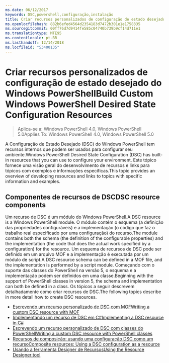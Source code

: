 ```yaml
---
ms.date: 06/12/2017
keywords: DSC,powershell,configuração,instalação
title: Criar recursos personalizados de configuração de estado desejado do Windows PowerShell
ms.openlocfilehash: 882b6efed4564d2354183d7472b301e1e1758335
ms.sourcegitcommit: 00ff76d7d9414fe585c04740b739b9cf14d711e1
ms.translationtype: MTE95
ms.contentlocale: pt-BR
ms.lasthandoff: 12/14/2018
ms.locfileid: "53400135"
---
```

# <a name="build-custom-windows-powershell-desired-state-configuration-resources"></a><span data-ttu-id="cde88-103">Criar recursos personalizados de configuração de estado desejado do Windows PowerShell</span><span class="sxs-lookup"><span data-stu-id="cde88-103">Build Custom Windows PowerShell Desired State Configuration Resources</span></span>

> <span data-ttu-id="cde88-104">Aplica-se a: Windows PowerShell 4.0, Windows PowerShell 5.0</span><span class="sxs-lookup"><span data-stu-id="cde88-104">Applies To: Windows PowerShell 4.0, Windows PowerShell 5.0</span></span>

<span data-ttu-id="cde88-105">A Configuração de Estado Desejado (DSC) do Windows PowerShell tem recursos internos que podem ser usados para configurar seu ambiente.</span><span class="sxs-lookup"><span data-stu-id="cde88-105">Windows PowerShell Desired State Configuration (DSC) has built-in resources that you can use to configure your environment.</span></span> <span data-ttu-id="cde88-106">Este tópico fornece uma visão geral do desenvolvimento de recursos e links para tópicos com exemplos e informações específicas.</span><span class="sxs-lookup"><span data-stu-id="cde88-106">This topic provides an overview of developing resources and links to topics with specific information and examples.</span></span>

## <a name="dsc-resource-components"></a><span data-ttu-id="cde88-107">Componentes de recursos de DSC</span><span class="sxs-lookup"><span data-stu-id="cde88-107">DSC resource components</span></span>

<span data-ttu-id="cde88-108">Um recurso de DSC é um módulo do Windows PowerShell.</span><span class="sxs-lookup"><span data-stu-id="cde88-108">A DSC resource is a Windows PowerShell module.</span></span> <span data-ttu-id="cde88-109">O módulo contém o esquema (a definição das propriedades configuráveis) e a implementação (o código que faz o trabalho real especificado por uma configuração) do recurso.</span><span class="sxs-lookup"><span data-stu-id="cde88-109">The module contains both the schema (the definition of the configurable properties) and the implementation (the code that does the actual work specified by a configuration) for the resource.</span></span> <span data-ttu-id="cde88-110">Um esquema de recursos de DSC pode ser definido em um arquivo MOF e a implementação é executada por um módulo de script.</span><span class="sxs-lookup"><span data-stu-id="cde88-110">A DSC resource schema can be defined in a MOF file, and the implementation is performed by a script module.</span></span> <span data-ttu-id="cde88-111">Começando com o suporte das classes do PowerShell na versão 5, o esquema e a implementação podem ser definidos em uma classe.</span><span class="sxs-lookup"><span data-stu-id="cde88-111">Beginning with the support of PowerShell classes in version 5, the schema and implementation can both be defined in a class.</span></span> <span data-ttu-id="cde88-112">Os tópicos a seguir descrevem detalhadamente como criar recursos de DSC.</span><span class="sxs-lookup"><span data-stu-id="cde88-112">The following topics describe in more detail how to create DSC resources.</span></span>

* [<span data-ttu-id="cde88-113">Escrevendo um recurso personalizado de DSC com MOF</span><span class="sxs-lookup"><span data-stu-id="cde88-113">Writing a custom DSC resource with MOF</span></span>](authoringResourceMOF.md)
* [<span data-ttu-id="cde88-114">Implementando um recurso de DSC em C#</span><span class="sxs-lookup"><span data-stu-id="cde88-114">Implementing a DSC resource in C#</span></span>](authoringResourceMofCS.md)
* [<span data-ttu-id="cde88-115">Escrevendo um recurso personalizado de DSC com classes do PowerShell</span><span class="sxs-lookup"><span data-stu-id="cde88-115">Writing a custom DSC resource with PowerShell classes</span></span>](authoringResourceClass.md)
* [<span data-ttu-id="cde88-116">Recursos de composição: usando uma configuração DSC como um recurso</span><span class="sxs-lookup"><span data-stu-id="cde88-116">Composite resources: Using a DSC configuration as a resource</span></span>](authoringResourceComposite.md)
* [<span data-ttu-id="cde88-117">Usando a ferramenta Designer de Recursos</span><span class="sxs-lookup"><span data-stu-id="cde88-117">Using the Resource Designer tool</span></span>](../authoringResourceMofDesigner.md)
